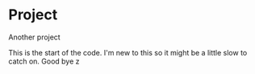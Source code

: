 # Project
Another project

This is the start of the code. I'm new to this so it might be a little slow to catch on. Good bye z
